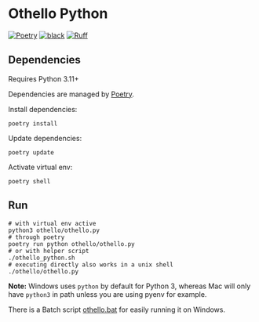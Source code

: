 # Othello Python

[![Poetry](https://img.shields.io/endpoint?url=https://python-poetry.org/badge/v0.json)](https://python-poetry.org/)
[![black](https://img.shields.io/badge/code%20style-black-000000.svg)](https://github.com/psf/black)
[![Ruff](https://img.shields.io/endpoint?url=https://raw.githubusercontent.com/astral-sh/ruff/main/assets/badge/v2.json)](https://github.com/astral-sh/ruff)

## Dependencies

Requires Python 3.11+

Dependencies are managed by [Poetry](https://python-poetry.org/docs/).

Install dependencies:

```shell
poetry install
```

Update dependencies:

```shell
poetry update
```

Activate virtual env:

```shell
poetry shell
```

## Run

```shell
# with virtual env active
python3 othello/othello.py
# through poetry
poetry run python othello/othello.py
# or with helper script
./othello_python.sh
# executing directly also works in a unix shell
./othello/othello.py
```

**Note:** Windows uses `python` by default for Python 3,
whereas Mac will only have `python3` in path unless you are using pyenv for example.

There is a Batch script [othello.bat](./othello.bat) for easily running it on Windows.
